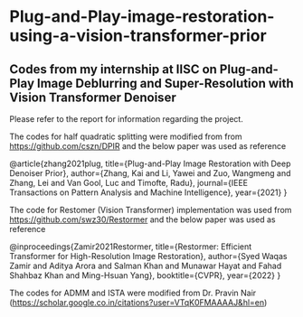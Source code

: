 # Plug-and-Play-image-restoration-using-a-vision-transformer-prior
Codes from my internship at IISC on Plug-and-Play Image Deblurring and Super-Resolution with Vision Transformer Denoiser
------------------------------------------------------------------------------------------------------------------------
Please refer to the report for information regarding the project.

The codes for half quadratic splitting were modified from from https://github.com/cszn/DPIR and the below paper was used as reference 

@article{zhang2021plug,
  title={Plug-and-Play Image Restoration with Deep Denoiser Prior},
  author={Zhang, Kai and Li, Yawei and Zuo, Wangmeng and Zhang, Lei and Van Gool, Luc and Timofte, Radu},
  journal={IEEE Transactions on Pattern Analysis and Machine Intelligence},
  year={2021}
}

The code for Restomer (Vision Transformer) implementation was used from https://github.com/swz30/Restormer and the below paper was used as reference

@inproceedings{Zamir2021Restormer,
    title={Restormer: Efficient Transformer for High-Resolution Image Restoration}, 
    author={Syed Waqas Zamir and Aditya Arora and Salman Khan and Munawar Hayat 
            and Fahad Shahbaz Khan and Ming-Hsuan Yang},
    booktitle={CVPR},
    year={2022}
}

The codes for ADMM and ISTA were modified from Dr. Pravin Nair (https://scholar.google.co.in/citations?user=VTqK0FMAAAAJ&hl=en)
